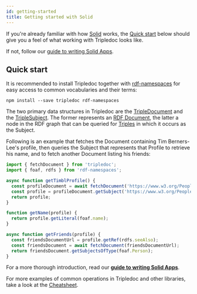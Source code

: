 ```yaml
---
id: getting-started
title: Getting started with Solid
---
```


If you're already familiar with how [Solid](https://solidproject.org) works, the
[Quick start](#quick-start) below should give you a feel of what working with
Tripledoc looks like.

If not, follow our [guide to writing Solid Apps](writing-a-solid-app/writing-a-solid-app).

## Quick start

It is recommended to install Tripledoc together with
[rdf-namespaces](https://www.npmjs.com/package/rdf-namespaces) for easy access
to common vocabularies and their terms:

    npm install --save tripledoc rdf-namespaces

The two primary data structures in Tripledoc are the
[TripleDocument](api/interfaces/tripledocument/) and the
[TripleSubject](api/interfaces/triplesubject/). The former represents an
[RDF Document](https://www.w3.org/TR/2014/REC-rdf11-concepts-20140225/#dfn-rdf-document),
the latter a node in the RDF graph that can be queried for
[Triples](https://www.w3.org/TR/2014/REC-rdf11-concepts-20140225/#dfn-rdf-triple)
in which it occurs as the Subject.

Following is an example that fetches the Document containing Tim Berners-Lee's
profile, then queries the Subject that represents that Profile to retrieve his
name, and to fetch another Document listing his friends:

```typescript
import { fetchDocument } from 'tripledoc';
import { foaf, rdfs } from 'rdf-namespaces';

async function getTimblProfile() {
  const profileDocument = await fetchDocument('https://www.w3.org/People/Berners-Lee/card');
  const profile = profileDocument.getSubject('https://www.w3.org/People/Berners-Lee/card#i');
  return profile;
}

function getName(profile) {
  return profile.getLiteral(foaf.name);
}

async function getFriends(profile) {
  const friendsDocumentUrl = profile.getRef(rdfs.seeAlso);
  const friendsDocument = await fetchDocument(friendsDocumentUrl);
  return friendsDocument.getSubjectsOfType(foaf.Person);
}
```

For a more thorough introduction, read our [**guide to writing Solid Apps**](writing-a-solid-app/writing-a-solid-app).

For more examples of common operations in Tripledoc and other libraries, take a look at the [Cheatsheet](cheatsheet).
